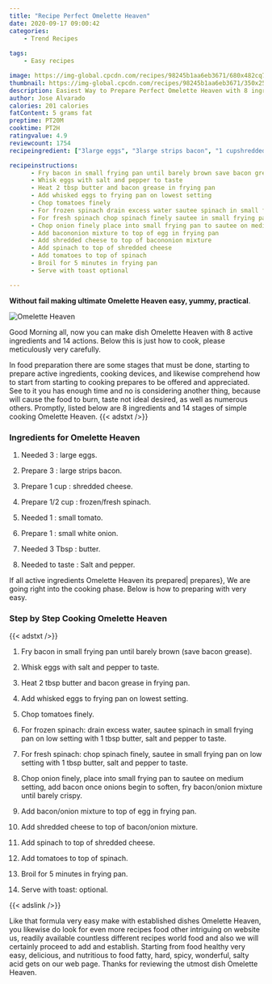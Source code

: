 ```yaml
---
title: "Recipe Perfect Omelette Heaven"
date: 2020-09-17 09:00:42
categories:
    - Trend Recipes
    
tags:
    - Easy recipes

image: https://img-global.cpcdn.com/recipes/98245b1aa6eb3671/680x482cq70/omelette-heaven-recipe-main-photo.jpg
thumbnail: https://img-global.cpcdn.com/recipes/98245b1aa6eb3671/350x250cq70/omelette-heaven-recipe-main-photo.jpg
description: Easiest Way to Prepare Perfect Omelette Heaven with 8 ingredients and 14 stages of easy cooking.
author: Jose Alvarado
calories: 201 calories
fatContent: 5 grams fat
preptime: PT20M
cooktime: PT2H
ratingvalue: 4.9
reviewcount: 1754
recipeingredient: ["3large eggs", "3large strips bacon", "1 cupshredded cheese", "1/2 cupfrozenfresh spinach", "1small tomato", "1small white onion", "3 Tbspbutter", "to tasteSalt and pepper"]

recipeinstructions: 
      - Fry bacon in small frying pan until barely brown save bacon grease 
      - Whisk eggs with salt and pepper to taste 
      - Heat 2 tbsp butter and bacon grease in frying pan 
      - Add whisked eggs to frying pan on lowest setting 
      - Chop tomatoes finely 
      - For frozen spinach drain excess water sautee spinach in small frying pan on low setting with 1 tbsp butter salt and pepper to taste 
      - For fresh spinach chop spinach finely sautee in small frying pan on low setting with 1 tbsp butter salt and pepper to taste 
      - Chop onion finely place into small frying pan to sautee on medium setting add bacon once onions begin to soften fry bacononion mixture until barely crispy 
      - Add bacononion mixture to top of egg in frying pan 
      - Add shredded cheese to top of bacononion mixture 
      - Add spinach to top of shredded cheese 
      - Add tomatoes to top of spinach 
      - Broil for 5 minutes in frying pan 
      - Serve with toast optional

---
```




**Without fail making ultimate Omelette Heaven easy, yummy, practical**. 


![Omelette Heaven](https://img-global.cpcdn.com/recipes/98245b1aa6eb3671/680x482cq70/omelette-heaven-recipe-main-photo.jpg "Omelette Heaven")




Good Morning all, now you can make dish Omelette Heaven with 8 active ingredients and 14 actions. Below this is just how to cook, please meticulously very carefully.

In food preparation there are some stages that must be done, starting to prepare active ingredients, cooking devices, and likewise comprehend how to start from starting to cooking prepares to be offered and appreciated. See to it you has enough time and no is considering another thing, because will cause the food to burn, taste not ideal desired, as well as numerous others. Promptly, listed below are 8 ingredients and 14 stages of simple cooking Omelette Heaven.
{{< adstxt />}}

### Ingredients for Omelette Heaven


1. Needed 3 : large eggs.

1. Prepare 3 : large strips bacon.

1. Prepare 1 cup : shredded cheese.

1. Prepare 1/2 cup : frozen/fresh spinach.

1. Needed 1 : small tomato.

1. Prepare 1 : small white onion.

1. Needed 3 Tbsp : butter.

1. Needed to taste : Salt and pepper.



If all active ingredients Omelette Heaven its prepared| prepares}, We are going right into the cooking phase. Below is how to preparing with very easy.

### Step by Step Cooking Omelette Heaven

{{< adstxt />}}


1. Fry bacon in small frying pan until barely brown (save bacon grease).



1. Whisk eggs with salt and pepper to taste.



1. Heat 2 tbsp butter and bacon grease in frying pan.



1. Add whisked eggs to frying pan on lowest setting.



1. Chop tomatoes finely.



1. For frozen spinach: drain excess water, sautee spinach in small frying pan on low setting with 1 tbsp butter, salt and pepper to taste.



1. For fresh spinach: chop spinach finely, sautee in small frying pan on low setting with 1 tbsp butter, salt and pepper to taste.



1. Chop onion finely, place into small frying pan to sautee on medium setting, add bacon once onions begin to soften, fry bacon/onion mixture until barely crispy.



1. Add bacon/onion mixture to top of egg in frying pan.



1. Add shredded cheese to top of bacon/onion mixture.



1. Add spinach to top of shredded cheese.



1. Add tomatoes to top of spinach.



1. Broil for 5 minutes in frying pan.



1. Serve with toast: optional.





{{< adslink />}}

Like that formula very easy make with established dishes Omelette Heaven, you likewise do look for even more recipes food other intriguing on website us, readily available countless different recipes world food and also we will certainly proceed to add and establish. Starting from food healthy very easy, delicious, and nutritious to food fatty, hard, spicy, wonderful, salty acid gets on our web page. Thanks for reviewing the utmost dish Omelette Heaven.
